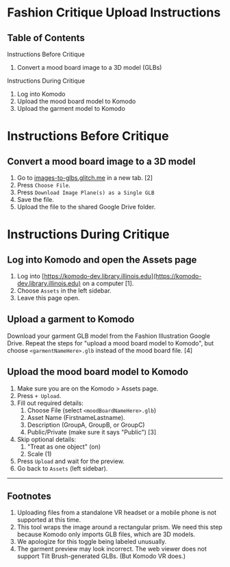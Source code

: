 # Fashion Critique Upload Instructions
## Table of Contents

Instructions Before Critique

1. Convert a mood board image to a 3D model (GLBs)

Instructions During Critique

1. Log into Komodo
1. Upload the mood board model to Komodo
3. Upload the garment model to Komodo

# Instructions Before Critique

## Convert a mood board image to a 3D model

1. Go to [images-to-glbs.glitch.me](http://images-to-glbs.glitch.me) in a new tab. [2]
2. Press `Choose File`.
3. Press `Download Image Plane(s) as a Single GLB`
4. Save the file.
5. Upload the file to the shared Google Drive folder.




# Instructions During Critique

## Log into Komodo and open the Assets page

1. Log into [https://komodo-dev.library.illinois.edu](https://komodo-dev.library.illinois.edu) on a computer [1].
2. Choose `Assets` in the left sidebar.
3. Leave this page open. 
## Upload a garment to Komodo

Download your garment GLB model from the Fashion Illustration Google Drive. Repeat the steps for "upload a mood board model to Komodo", but choose `<garmentNameHere>.glb` instead of the mood board file. [4]
## Upload the mood board model to Komodo

1. Make sure you are on the Komodo > Assets page.
3. Press `+ Upload`.
4. Fill out required details: 
   1. Choose File (select `<moodBoardNameHere>.glb`)
   2. Asset Name  (FirstnameLastname).
   1. Description (GroupA, GroupB, or GroupC)
   3. Public/Private (make sure it says "Public") [3]
5. Skip optional details: 
   1. "Treat as one object" (on) 
   3. Scale (1)
6. Press `Upload` and wait for the preview.
7. Go back to `Assets` (left sidebar).
___

## Footnotes
1. Uploading files from a standalone VR headset or a mobile phone is not supported at this time.
2. This tool wraps the image around a rectangular prism. We need this step because Komodo only imports GLB files, which are 3D models. 
3. We apologize for this toggle being labeled unusually.
4. The garment preview may look incorrect. The web viewer does not support Tilt Brush-generated GLBs. (But Komodo VR does.)

